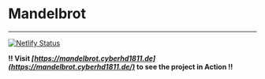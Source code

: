 # Mandelbrot

---

[![Netlify Status](https://api.netlify.com/api/v1/badges/e525b00d-6aea-4c75-a3fd-122994a9bc09/deploy-status)](https://app.netlify.com/sites/funny-pie-e7a1ec/deploys)

**‼️ Visit _[https://mandelbrot.cyberhd1811.de](https://mandelbrot.cyberhd1811.de/)_ to see the project in Action ‼️**
